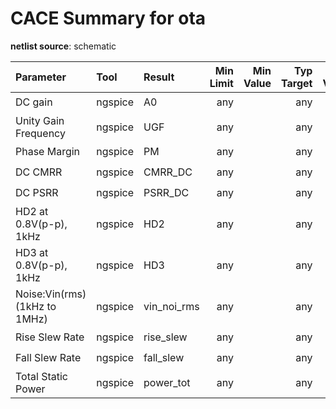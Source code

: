 
# CACE Summary for ota

**netlist source**: schematic

|      Parameter       |         Tool         |     Result      | Min Limit  |  Min Value   | Typ Target |  Typ Value   | Max Limit  |  Max Value   |  Status  |
| :------------------- | :------------------- | :-------------- | ---------: | -----------: | ---------: | -----------: | ---------: | -----------: | :------: |
| DC gain              | ngspice              | A0                   |             any |          ​ |          any |          ​ |          any |          ​ |   Error ❗   |
| Unity Gain Frequency | ngspice              | UGF                  |             any |          ​ |          any |          ​ |          any |          ​ |   Error ❗   |
| Phase Margin         | ngspice              | PM                   |             any |          ​ |          any |          ​ |          any |          ​ |   Error ❗   |
| DC CMRR              | ngspice              | CMRR_DC              |             any |          ​ |          any |          ​ |          any |          ​ |   Error ❗   |
| DC PSRR              | ngspice              | PSRR_DC              |             any |          ​ |          any |          ​ |          any |          ​ |   Error ❗   |
| HD2 at 0.8V(p-p), 1kHz | ngspice              | HD2                  |             any |          ​ |          any |          ​ |          any |          ​ |   Error ❗   |
| HD3 at 0.8V(p-p), 1kHz | ngspice              | HD3                  |             any |          ​ |          any |          ​ |          any |          ​ |   Error ❗   |
| Noise:Vin(rms) (1kHz to 1MHz) | ngspice              | vin_noi_rms          |             any |          ​ |          any |          ​ |          any |          ​ |   Error ❗   |
| Rise Slew Rate       | ngspice              | rise_slew            |             any |          ​ |          any |          ​ |          any |          ​ |   Error ❗   |
| Fall Slew Rate       | ngspice              | fall_slew            |             any |          ​ |          any |          ​ |          any |          ​ |   Error ❗   |
| Total Static Power   | ngspice              | power_tot            |             any |          ​ |          any |          ​ |          any |          ​ |   Error ❗   |

